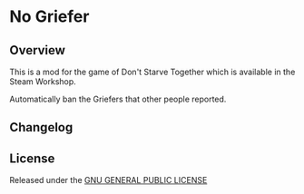 # No Griefer

## Overview

This is a mod for the game of Don't Starve Together which is available in the Steam Workshop. 

Automatically ban the Griefers that other people reported.

## Changelog

## License

Released under the [GNU GENERAL PUBLIC LICENSE](https://www.gnu.org/licenses/gpl-3.0.en.html)